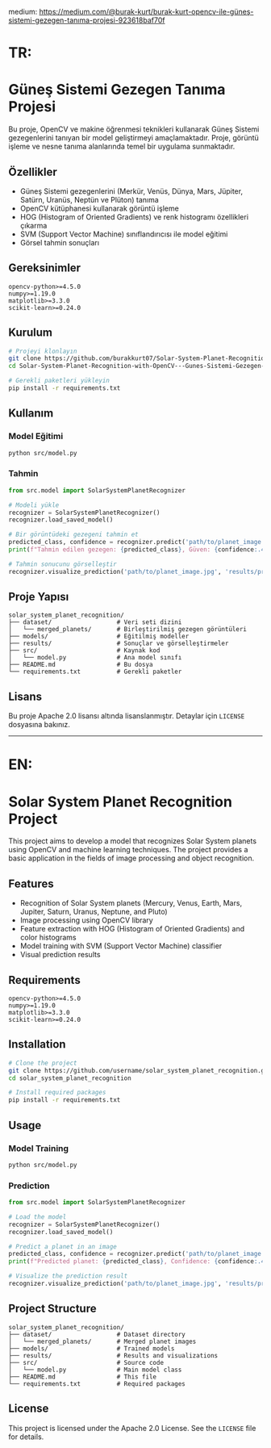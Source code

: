 medium: https://medium.com/@burak-kurt/burak-kurt-opencv-ile-güneş-sistemi-gezegen-tanıma-projesi-923618baf70f

# TR:

# Güneş Sistemi Gezegen Tanıma Projesi

Bu proje, OpenCV ve makine öğrenmesi teknikleri kullanarak Güneş Sistemi gezegenlerini tanıyan bir model geliştirmeyi amaçlamaktadır. Proje, görüntü işleme ve nesne tanıma alanlarında temel bir uygulama sunmaktadır.

## Özellikler

- Güneş Sistemi gezegenlerini (Merkür, Venüs, Dünya, Mars, Jüpiter, Satürn, Uranüs, Neptün ve Plüton) tanıma
- OpenCV kütüphanesi kullanarak görüntü işleme
- HOG (Histogram of Oriented Gradients) ve renk histogramı özellikleri çıkarma
- SVM (Support Vector Machine) sınıflandırıcısı ile model eğitimi
- Görsel tahmin sonuçları

## Gereksinimler

```
opencv-python>=4.5.0
numpy>=1.19.0
matplotlib>=3.3.0
scikit-learn>=0.24.0
```

## Kurulum

```bash
# Projeyi klonlayın
git clone https://github.com/burakkurt07/Solar-System-Planet-Recognition-with-OpenCV---Gunes-Sistemi-Gezegen-Tanima-Opencv.git
cd Solar-System-Planet-Recognition-with-OpenCV---Gunes-Sistemi-Gezegen-Tanima-Opencv

# Gerekli paketleri yükleyin
pip install -r requirements.txt
```

## Kullanım

### Model Eğitimi

```bash
python src/model.py
```

### Tahmin

```python
from src.model import SolarSystemPlanetRecognizer

# Modeli yükle
recognizer = SolarSystemPlanetRecognizer()
recognizer.load_saved_model()

# Bir görüntüdeki gezegeni tahmin et
predicted_class, confidence = recognizer.predict('path/to/planet_image.jpg')
print(f"Tahmin edilen gezegen: {predicted_class}, Güven: {confidence:.4f}")

# Tahmin sonucunu görselleştir
recognizer.visualize_prediction('path/to/planet_image.jpg', 'results/prediction_result.png')
```

## Proje Yapısı

```
solar_system_planet_recognition/
├── dataset/                  # Veri seti dizini
│   └── merged_planets/       # Birleştirilmiş gezegen görüntüleri
├── models/                   # Eğitilmiş modeller
├── results/                  # Sonuçlar ve görselleştirmeler
├── src/                      # Kaynak kod
│   └── model.py              # Ana model sınıfı
├── README.md                 # Bu dosya
└── requirements.txt          # Gerekli paketler
```

## Lisans

Bu proje Apache 2.0 lisansı altında lisanslanmıştır. Detaylar için `LICENSE` dosyasına bakınız.

---


# EN:


# Solar System Planet Recognition Project

This project aims to develop a model that recognizes Solar System planets using OpenCV and machine learning techniques. The project provides a basic application in the fields of image processing and object recognition.

## Features

- Recognition of Solar System planets (Mercury, Venus, Earth, Mars, Jupiter, Saturn, Uranus, Neptune, and Pluto)
- Image processing using OpenCV library
- Feature extraction with HOG (Histogram of Oriented Gradients) and color histograms
- Model training with SVM (Support Vector Machine) classifier
- Visual prediction results

## Requirements

```
opencv-python>=4.5.0
numpy>=1.19.0
matplotlib>=3.3.0
scikit-learn>=0.24.0
```

## Installation

```bash
# Clone the project
git clone https://github.com/username/solar_system_planet_recognition.git
cd solar_system_planet_recognition

# Install required packages
pip install -r requirements.txt
```

## Usage

### Model Training

```bash
python src/model.py
```

### Prediction

```python
from src.model import SolarSystemPlanetRecognizer

# Load the model
recognizer = SolarSystemPlanetRecognizer()
recognizer.load_saved_model()

# Predict a planet in an image
predicted_class, confidence = recognizer.predict('path/to/planet_image.jpg')
print(f"Predicted planet: {predicted_class}, Confidence: {confidence:.4f}")

# Visualize the prediction result
recognizer.visualize_prediction('path/to/planet_image.jpg', 'results/prediction_result.png')
```

## Project Structure

```
solar_system_planet_recognition/
├── dataset/                  # Dataset directory
│   └── merged_planets/       # Merged planet images
├── models/                   # Trained models
├── results/                  # Results and visualizations
├── src/                      # Source code
│   └── model.py              # Main model class
├── README.md                 # This file
└── requirements.txt          # Required packages
```

## License

This project is licensed under the Apache 2.0 License. See the `LICENSE` file for details.
